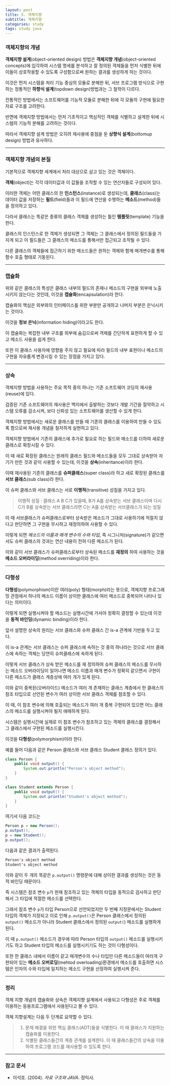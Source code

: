 ```yaml
---
layout: post
title: 5. 객체지향
subtitle: 객체지향
categories: study
tags: study java
---
```


### 객체지향의 개념

**객체지향 설계**(object-oriented design) 방법은 **객체지향 개념**(object-oriented concepts)에 입각하여 시스템 명세를 분석하고 잘 정의된 객체들을 먼저 식별한 뒤에 이들이 상호작용할 수 있도록 구성함으로써 원하는 결과를 생성하게 하는 것이다.

이것은 먼저 시스템을 처리 기능 중심의 모듈로 분해한 뒤, 서브 프로그램 방식으로 구현하는 정통적인 **하향식 설계**(topdown design)방법과는 그 철학이 다르다.

전통적인 방법에서는 소프트웨어를 기능적 모듈로 분해한 뒤에 각 모듈의 구현에 필요한 자료 구조를 고려한다.

반면에 객체지향 방법에서는 먼저 기초적이고 핵심적인 객체를 식별하고 설계한 뒤에 시스템의 기능적 분해를 고려하는 것이다.

따라서 객체지향 설계 방법은 오히려 재사용에 중점을 둔 **상향식 설계**(bottomup design) 방법과 유사하다.

***

### 객체지향 개념의 본질

기본적으로 객체지향 세계에서 처리 대상으로 삼고 있는 것은 객체이다.

**객체**(object)는 각각 데이터값과 이 값들을 조작할 수 있는 연산자들로 구성되어 있다.

이러한 객체는 어떤 클래스의 한 **인스턴스**(instance)로 생성되는데, **클래스**(class)는 데이터 값을 저장하는 **필드**(field)들과 이 필드에 연산을 수행하는 **메소드**(method)들을 정의하고 있다.

다라서 클래스는 똑같은 종류의 클래스 객체를 생성하는 틀인 **템플릿**(template) 기능을 한다.

클래스의 인스턴스로 한 객체가 생성되면 그 객체는 그 클래스에서 정의된 필드들을 가지게 되고 이 필드들은 그 클래스의 메소드를 통해서만 접근되고 조작될 수 있다.

다른 클래스의 객체들에 접근하기 위한 메소드들은 원하는 객체와 함께 매개변수를 통해 함수 호출 형태로 기동된다.

***

### 캡슐화

위와 같은 클래스의 특성은 클래스 내부의 필드의 존재나 메소드의 구현을 외부에 노출시키지 않는다는 것인데, 이것을 **캡슐화**(encapsulation)라 한다.

캡슐화의 핵심은 외부와의 인터페이스를 위한 부분만 공개하고 나머지 부분은 은닉시키는 것이다.

이것을 **정보 은닉**(information hiding)이라고도 한다.

이 캡슐화는 복잡한 내부 구조를 외부에 숨김으로써 객체를 간단하게 표현하게 할 수 있고 메소드 사용을 쉽게 한다.

또한 이 클래스 사용자에 영향을 주지 않고 필요에 따라 필드의 내부 표현이나 메소드의 구현을 자유롭게 변경시킬 수 있는 장점을 가지고 있다.

***

### 상속

객체지향 방법을 사용하는 주요 목적 중의 하나는 기존 소프트웨어 코딩의 재사용(reuse)에 있다.

검증된 기존 소프트웨어의 재사용은 백지에서 출발하는 것보다 개발 기간을 절약하고 시스템 오류를 감소시켜, 보다 신뢰성 있는 소프트웨어를 생산할 수 있게 한다.

객체지향 방법에서는 새로운 클래스를 만들 때 기존의 클래스를 이용하여 만들 수 있도록 함으로써 재사용 개념을 철저하게 실현하고 있다.

객체지향 방법에서 기존의 클래스에 추가로 필요로 하는 필드와 메소드를 더하여 새로운 클래스로 확장시킬 수 있다.

이 때 새로 확장된 클래스는 원래의 클래스 필드와 메소드들을 모두 그대로 상속받아 자기가 만든 것과 같이 사용할 수 있는데, 이것을 **상속**(inheritance)이라 한다.

이때 재사용된 기존의 클래스를 **슈퍼클래스**(super class)라 하고 새로 확장된 클래스를 **서브 클래스**(sub class)라 한다.

이 슈퍼 클래스와 서브 클래스는 서로 **이행적**(transitive) 성질을 가지고 있다.

> 이행적 성질 : 클래스 A B C가 있을때, B가 A를 상속받는 서브 클래스이며 다시 C가 B를 상속받는 서브 클래스라면 C는 A를 상속받는 서브클래스가 되는 성질

이 때 서브클래스가 슈퍼클래스로부터 상속받은 메소드가 그대로 사용하기에 적절치 않다고 판단하면 그 구현을 무시하고 재정의하여 사용할 수 있다.

이렇게 되면 *메소드의 이름과 매개 변수의 수와 타입*, 즉 시그니처(signature)가 같으면서도 슈퍼 클래스의 것과는 연산 내용이 전혀 다른 메소드가 된다.

이와 같이 서브 클래스가 슈퍼클래스로부터 상속된 메소드를 **재정의** 하여 사용하는 것을 **메소드 오버라이딩**(method overriding)이라 한다.

***

### 다형성

**다형성**(polymorphism)이란 여러(poly) 형태(morph)라는 뜻으로, 객체지향 프로그래밍 관점에서 하나의 메소드 이름이 상이한 클래스에 여러 메소드로 중복되어 나타나 있다는 의미이다.

이렇게 되면 실행시켜야 할 메소드는 실행시간에 가서야 정확히 결정할 수 있는데 이것을 **동적 바인딩**(dynamic binding)이라 한다.

앞서 설명한 상속의 원리는 서브 클래스와 슈퍼 클래스 간 is-a 관계에 기반을 두고 있다.

이 is-a 관계는 서브 클래스는 슈퍼 클래스에 속하는 것 중의 하나라는 것으로 서브 클래스에 속하는 객체는 당연히 슈퍼클래스에 속하게 된다.

이렇게 서브 클래스가 상속 받은 메소드를 재 정의하여 슈퍼 클래스의 메소드를 무시하는 메소드 오버라이딩이 일어나면 메소드 이름과 매개 변수가 정확히 같으면서 구현이 다른 메소드가 클래스 계층상에 여러 개가 있게 된다.

이와 같이 중복된(오버라이드) 메소드가 여러 개 존재하는 클래스 계층에서 한 클래스의 참조 타입으로 선언된 변수가 여러 상이한 서브 클래스 객체를 참조할 수 있다.

이 때, 이 참조 변수에 의해 호출되는 메소드가 여러 개 중복 구현되어 있으면 어느 클래스의 메소드를 실행시켜야 될지 애매하게 된다.

시스템은 실행시간에 실제로 이 참조 변수가 참조하고 있는 객체의 클래스를 결정해서 그 클래스에서 구현된 메소드를 실행시킨다.

이것을 **다형성**(polymorphism)이라 한다.

예를 들어 다음과 같은 Person 클래스와 서브 클래스 Student 클래스 정의가 있다.

```java
class Person {
    public void output() { 
        System.out.println("Person's object method");
    }
}

class Student extends Person {
    public void output() {
        System.out.println("Student's object method");
    }
}
```

여기서 다음 코드는

```java
Person p = new Person();
p.output();
p = new Student();
p.output();
```

다음과 같은 결과가 출력된다.

```java
Person's object method
Student's object method
```

이와 같이 두 개의 똑같은 `p.output()` 명령문에 대해 상이한 결과를 생성하는 것은 동적 바인딩 때문이다.

즉 시스템은 참조 변수 `p`가 현재 참조하고 있는 객체의 타입을 동적으로 검사하고 판단해서 그 타입에 적절한 메소드를 선택한다.

그래서 참조 변수 `p`가 타입 Person으로 선언되었지만 두 번째 지정문에서는 Student 타입의 객체가 지정되고 이로 인해 `p.output()`은 Person 클래스에서 정의된 `output()` 메소드가 아니라 Student 클래스에서 정의된 `output(`) 메소드를 실행하게 된다.

이 때 `p.output()` 메소드가 경우에 따라 Person 타입의 `output()` 메소드를 실행시키기도 하고 Student 타입의 메소드를 실행시키기도 하는 것이 다형성이다.

또한 한 클래스 내에서 이름이 같고 매개변수의 수나 타입만 다른 메소드들이 여러개 구현되어 있는 **메소드 오버로딩**(mehtod overloading)환경에서 메소드를 호출하면 시스템은 인자의 수와 타입에 일치하는 메소드 구현을 선정하여 실행시켜 준다.

***

### 정리

객체 지향 개념의 캡슐화와 상속은 객체지향 설계에서 사용되고 다형성은 주로 객체를 이용하는 응용프로그램에서 사용된다고 볼 수 있다.

객체 지향설계는 다음 두 단계로 요약할 수 있다.

> 1. 문제 해결을 위한 핵심 클래스(ADT)들을 식별한다. 이 때 클래스가 지원하는 캡슐화를 이용한다.
> 2. 식별된 클래스들간의 계층 관계를 설계한다. 이 때 클래스들간의 상속을 이용하여 프로그램 코드를 재사용할 수 있도록 한다.

***

### 참고 문서
- 이석호. (2004). *자료 구조와 JAVA*. 정익사.
